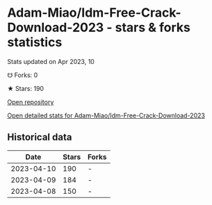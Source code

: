 # Adam-Miao/Idm-Free-Crack-Download-2023 - stars & forks statistics

Stats updated on Apr 2023, 10

☋ Forks: 0

★ Stars: 190

[Open repository](https://github.com/Adam-Miao/Idm-Free-Crack-Download-2023)

[Open detailed stats for Adam-Miao/Idm-Free-Crack-Download-2023](https://reviewgithub.com/rep/Adam-Miao/Idm-Free-Crack-Download-2023)

## Historical data
| Date | Stars | Forks |
|------|-------|-------|
| 2023-04-10 | 190 | - | 
| 2023-04-09 | 184 | - | 
| 2023-04-08 | 150 | - | 

